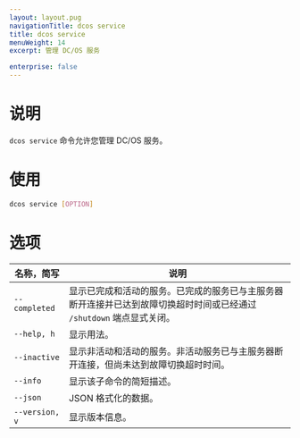 ```yaml
---
layout: layout.pug
navigationTitle: dcos service
title: dcos service
menuWeight: 14
excerpt: 管理 DC/OS 服务

enterprise: false
---
```



# 说明
`dcos service` 命令允许您管理 DC/OS 服务。

# 使用

```bash
dcos service [OPTION]
```

# 选项

| 名称，简写 | 说明 |
|---------|-------------|
| `--completed` | 显示已完成和活动的服务。已完成的服务已与主服务器断开连接并已达到故障切换超时时间或已经通过 `/shutdown` 端点显式关闭。|
| `--help, h` | 显示用法。 |
| `--inactive` | 显示非活动和活动的服务。非活动服务已与主服务器断开连接，但尚未达到故障切换超时时间。|
| `--info` | 显示该子命令的简短描述。|
| `--json` | JSON 格式化的数据。|
| `--version, v` | 显示版本信息。|

